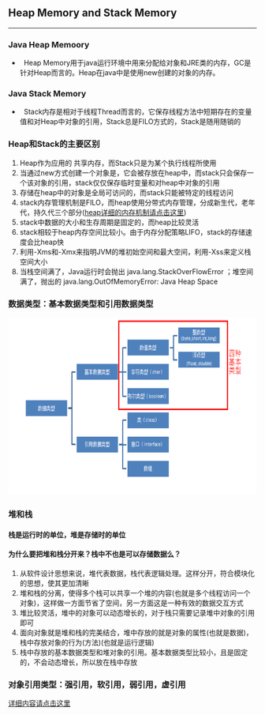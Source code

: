 ## Heap Memory and Stack Memory
---

### Java Heap Memoory
*   Heap Memory用于java运行环境中用来分配给对象和JRE类的内存，GC是针对Heap而言的。Heap在java中是使用new创建的对象的内存。

### Java Stack Memory
*   Stack内存是相对于线程Thread而言的，它保存线程方法中短期存在的变量值和对Heap中对象的引用，Stack总是FILO方式的，Stack是随用随销的

### Heap和Stack的主要区别
1. Heap作为应用的 共享内存，而Stack只是为某个执行线程所使用
2. 当通过new方式创建一个对象是，它会被存放在heap中，而stack只会保存一个该对象的引用，stack仅仅保存临时变量和对heap中对象的引用
3. 存储在heap中的对象是全局可访问的，而stack只能被特定的线程访问
4. stack内存管理机制是FILO，而heap使用分带式内存管理，分成新生代，老年代，持久代三个部分([heap详细的内存机制请点击这里](https://github.com/nullWolf007/android/blob/master/%E5%AE%89%E5%8D%93%20GC.md))
5. stack中数据的大小和生存周期是固定的，而heap比较灵活
6. stack相较于heap内存空间比较小。由于内存分配策略LIFO，stack的存储速度会比heap快
7. 利用-Xms和-Xmx来指明JVM的堆初始空间和最大空间，利用-Xss来定义栈空间大小
8. 当栈空间满了，Java运行时会抛出 java.lang.StackOverFlowError ；堆空间满了，抛出的 java.lang.OutOfMemoryError: Java Heap Space

### 数据类型：基本数据类型和引用数据类型

<img src="https://github.com/nullWolf007/images/blob/master/Java/heapStack/15165530-8a570626bf3741a1b4937759a89a5a93.png" width="630" height="360" />


### 堆和栈

#### 栈是运行时的单位，堆是存储时的单位
#### 为什么要把堆和栈分开来？栈中不也是可以存储数据么？
1. 从软件设计思想来说，堆代表数据，栈代表逻辑处理。这样分开，符合模块化的思想，使其更加清晰
2. 堆和栈的分离，使得多个栈可以共享一个堆的内容(也就是多个线程访问一个对象)，这样做一方面节省了空间，另一方面这是一种有效的数据交互方式
3. 堆比较灵活，堆中的对象可以动态增长的，对于栈只需要记录堆中对象的引用即可
4. 面向对象就是堆和栈的完美结合，堆中存放的就是对象的属性(也就是数据)，栈中存放对象的行为(方法)(也就是运行逻辑)
5. 栈中存放的基本数据类型和堆对象的引用。基本数据类型比较小，且是固定的，不会动态增长，所以放在栈中存放

### 对象引用类型：强引用，软引用，弱引用，虚引用
[详细内容请点击这里](https://github.com/nullWolf007/android/blob/master/java/%E5%9B%9B%E7%A7%8D%E5%BC%95%E7%94%A8%E7%B1%BB%E5%9E%8B.md)
